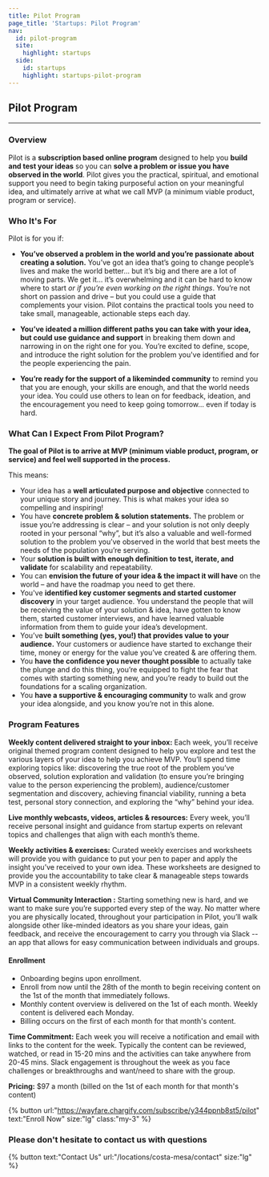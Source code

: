 ```yaml
---
title: Pilot Program
page_title: 'Startups: Pilot Program'
nav:
  id: pilot-program
  site:
    highlight: startups
  side:
    id: startups
    highlight: startups-pilot-program
---
```


## Pilot Program

---

### Overview

Pilot is a **subscription based online program** designed to help you **build and test your ideas** so you can **solve a problem or issue you have observed in the world**. Pilot gives you the practical, spiritual, and emotional support you need to begin taking purposeful action on your meaningful idea, and ultimately arrive at what we call MVP (a minimum viable product, program or service).

### Who It's For

Pilot is for you if:

* **You’ve observed a problem in the world and you’re passionate about creating a solution.** You’ve got an idea that’s going to change people’s lives and make the world better... but it’s big and there are a lot of moving parts. We get it... it’s overwhelming and it can be hard to know where to start _or if you’re even working on the right things_. You’re not short on passion and drive – but you could use a guide that complements your vision. Pilot contains the practical tools you need to take small, manageable, actionable steps each day. 

* **You’ve ideated a million different paths you can take with your idea, but could use guidance and support** in breaking them down and narrowing in on the right one for you. You’re excited to define, scope, and introduce the right solution for the problem you've identified and for the people experiencing the pain.

* **You’re ready for the support of a likeminded community** to remind you that you are enough, your skills are enough, and that the world needs your idea. You could use others to lean on for feedback, ideation, and the encouragement you need to keep going tomorrow... even if today is hard.

### What Can I Expect From Pilot Program?

**The goal of Pilot is to arrive at MVP (minimum viable product, program, or service) and feel well supported in the process.**

This means:

* Your idea has a **well articulated purpose and objective** connected to your unique story and journey. This is what makes your idea so compelling and inspiring!
* You have **concrete problem & solution statements.** The problem or issue you’re addressing is clear – and your solution is not only deeply rooted in your personal “why”, but it’s also a valuable and well-formed solution to the problem you’ve observed in the world that best meets the needs of the population you’re serving.
* Your **solution is built with enough definition to test, iterate, and validate** for scalability and repeatability. 
* You can **envision the future of your idea & the impact it will have** on the world – and have the roadmap you need to get there.
* You've **identified key customer segments and started customer discovery** in your target audience. You understand the people that will be receiving the value of your solution & idea, have gotten to know them, started customer interviews, and have learned valuable information from them to guide your idea’s development.
* You’ve **built something (yes, you!) that provides value to your audience.** Your customers or audience have started to exchange their time, money or energy for the value you’ve created & are offering them.
* You **have the confidence you never thought possible** to actually take the plunge and do this thing, you’re equipped to fight the fear that comes with starting something new, and you’re ready to build out the foundations for a scaling organization.
* You **have a supportive & encouraging community** to walk and grow your idea alongside, and you know you’re not in this alone.

### Program Features

**Weekly content delivered straight to your inbox:** Each week, you’ll receive original themed program content designed to help you explore and test the various layers of your idea to help you achieve MVP. You’ll spend time exploring topics like: discovering the true root of the problem you’ve observed, solution exploration and validation (to ensure you’re bringing value to the person experiencing the problem), audience/customer segmentation and discovery, achieving financial viability, running a beta test, personal story connection, and exploring the “why” behind your idea.

**Live monthly webcasts, videos, articles & resources:** Every week, you’ll receive personal insight and guidance from startup experts on relevant topics and challenges that align with each month’s theme.

**Weekly activities & exercises:** Curated weekly exercises and worksheets will provide you with guidance to put your pen to paper and apply the insight you’ve received to your own idea. These worksheets are designed to provide you the accountability to take clear & manageable steps towards MVP in a consistent weekly rhythm.

**Virtual Community Interaction :** Starting something new is hard, and we want to make sure you’re supported every step of the way. No matter where you are physically located, throughout your participation in Pilot, you’ll walk alongside other like-minded ideators as you share your ideas, gain feedback, and receive the encouragement to carry you through via Slack -- an app that allows for easy communication between individuals and groups. 

#### Enrollment
* Onboarding begins upon enrollment.
* Enroll from now until the 28th of the month to begin receiving content on the 1st of the month that immediately follows. 
* Monthly content overview is delivered on the 1st of each month. Weekly content is delivered each Monday. 
* Billing occurs on the first of each month for that month's content. 
 
**Time Commitment:** Each week you will receive a notification and email with links to the content for the week. Typically the content can be reviewed, watched, or read in 15-20 mins and the activities can take anywhere from 20-45 mins. Slack engagement is throughout the week as you face challenges or breakthroughs and want/need to share with the group.

**Pricing:** $97 a month (billed on the 1st of each month for that month's content)

{% button url:"https://wayfare.chargify.com/subscribe/y344ppnb8st5/pilot" text:"Enroll Now" size:"lg" class:"my-3" %}

### Please don't hesitate to contact us with questions

{% button text:"Contact Us" url:"/locations/costa-mesa/contact" size:"lg" %}